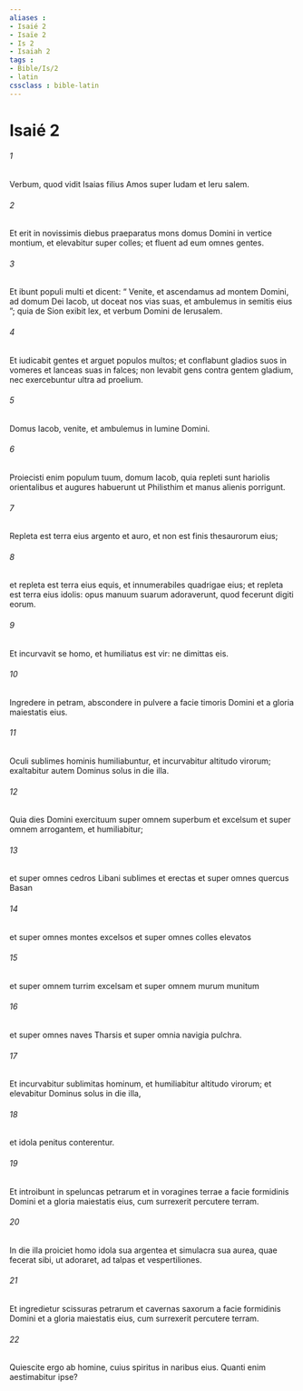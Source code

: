 ```yaml
---
aliases : 
- Isaié 2
- Isaïe 2
- Is 2
- Isaiah 2
tags : 
- Bible/Is/2
- latin
cssclass : bible-latin
---
```


# Isaié 2

###### 1
Verbum, quod vidit Isaias filius Amos super Iudam et Ieru salem.
###### 2
Et erit in novissimis diebus praeparatus mons domus Domini in vertice montium, et elevabitur super colles; et fluent ad eum omnes gentes.
###### 3
Et ibunt populi multi et dicent: “ Venite, et ascendamus ad montem Domini, ad domum Dei Iacob, ut doceat nos vias suas, et ambulemus in semitis eius ”; quia de Sion exibit lex, et verbum Domini de Ierusalem.
###### 4
Et iudicabit gentes et arguet populos multos; et conflabunt gladios suos in vomeres et lanceas suas in falces; non levabit gens contra gentem gladium, nec exercebuntur ultra ad proelium.
###### 5
Domus Iacob, venite, et ambulemus in lumine Domini.
###### 6
Proiecisti enim populum tuum, domum Iacob, quia repleti sunt hariolis orientalibus et augures habuerunt ut Philisthim et manus alienis porrigunt.
###### 7
Repleta est terra eius argento et auro, et non est finis thesaurorum eius;
###### 8
et repleta est terra eius equis, et innumerabiles quadrigae eius; et repleta est terra eius idolis: opus manuum suarum adoraverunt, quod fecerunt digiti eorum.
###### 9
Et incurvavit se homo, et humiliatus est vir: ne dimittas eis.
###### 10
Ingredere in petram, abscondere in pulvere a facie timoris Domini et a gloria maiestatis eius.
###### 11
Oculi sublimes hominis humiliabuntur, et incurvabitur altitudo virorum; exaltabitur autem Dominus solus in die illa.
###### 12
Quia dies Domini exercituum super omnem superbum et excelsum et super omnem arrogantem, et humiliabitur;
###### 13
et super omnes cedros Libani sublimes et erectas et super omnes quercus Basan
###### 14
et super omnes montes excelsos et super omnes colles elevatos
###### 15
et super omnem turrim excelsam et super omnem murum munitum
###### 16
et super omnes naves Tharsis et super omnia navigia pulchra.
###### 17
Et incurvabitur sublimitas hominum, et humiliabitur altitudo virorum; et elevabitur Dominus solus in die illa,
###### 18
et idola penitus conterentur.
###### 19
Et introibunt in speluncas petrarum et in voragines terrae a facie formidinis Domini et a gloria maiestatis eius, cum surrexerit percutere terram.
###### 20
In die illa proiciet homo idola sua argentea et simulacra sua aurea, quae fecerat sibi, ut adoraret, ad talpas et vespertiliones. 
###### 21
Et ingredietur scissuras petrarum et cavernas saxorum a facie formidinis Domini et a gloria maiestatis eius, cum surrexerit percutere terram. 
###### 22
Quiescite ergo ab homine, cuius spiritus in naribus eius. Quanti enim aestimabitur ipse?
